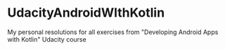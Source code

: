 # UdacityAndroidWIthKotlin
My personal resolutions for all exercises from "Developing Android Apps with Kotlin" Udacity course
